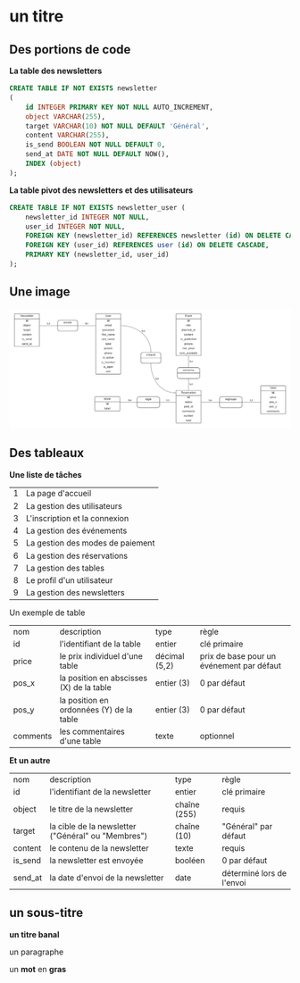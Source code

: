 # un titre

## Des portions de code

**La table des newsletters**

```sql
CREATE TABLE IF NOT EXISTS newsletter
(
    id INTEGER PRIMARY KEY NOT NULL AUTO_INCREMENT,
    object VARCHAR(255),
    target VARCHAR(10) NOT NULL DEFAULT 'Général',
    content VARCHAR(255),
    is_send BOOLEAN NOT NULL DEFAULT 0,
    send_at DATE NOT NULL DEFAULT NOW(),
    INDEX (object)
);
```

**La table pivot des newsletters et des utilisateurs**

```sql
CREATE TABLE IF NOT EXISTS newsletter_user (
    newsletter_id INTEGER NOT NULL,
    user_id INTEGER NOT NULL,
    FOREIGN KEY (newsletter_id) REFERENCES newsletter (id) ON DELETE CASCADE,
    FOREIGN KEY (user_id) REFERENCES user (id) ON DELETE CASCADE,
    PRIMARY KEY (newsletter_id, user_id)
);
```

## Une image

![](./docs/schemas/entities/MCD.png)

## Des tableaux

**Une liste de tâches**

|||
|-|-|
|1|La page d'accueil|
|2|La gestion des utilisateurs|
|3|L'inscription et la connexion|
|4|La gestion des événements|
|5|La gestion des modes de paiement|
|6|La gestion des réservations|
|7|La gestion des tables|
|8|Le profil d'un utilisateur|
|9|La gestion des newsletters|

Un exemple de table

|||||
|-|-|-|-|
|nom|description|type|règle|
|id|l'identifiant de la table|entier|clé primaire|
|price|le prix individuel d'une table|décimal (5,2)|prix de base pour un événement par défaut|
|pos_x|la position en abscisses (X) de la table|entier (3)|0 par défaut|
|pos_y|la position en ordonnées (Y) de la table|entier (3)|0 par défaut|
|comments|les commentaires d'une table|texte|optionnel|

**Et un autre**

|||||
|-|-|-|-|
|nom|description|type|règle|
|id|l'identifiant de la newsletter|entier|clé primaire|
|object|le titre de la newsletter|chaîne (255)|requis|
|target|la cible de la newsletter ("Général" ou "Membres")|chaîne (10)|"Général" par défaut|
|content|le contenu de la newsletter|texte|requis|
|is_send|la newsletter est envoyée|booléen|0 par défaut|
|send_at|la date d'envoi de la newsletter|date|déterminé lors de l'envoi|

## un sous-titre

**un titre banal**

un paragraphe

un **mot** en **gras**
